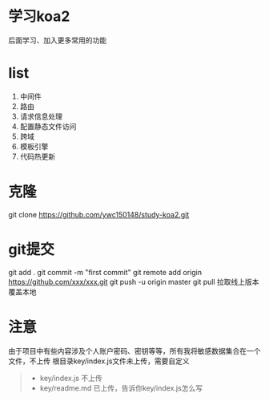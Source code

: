 # 学习koa2
后面学习、加入更多常用的功能

# list
1. 中间件
2. 路由
3. 请求信息处理
4. 配置静态文件访问
5. 跨域
6. 模板引擎
7. 代码热更新

# 克隆
git clone https://github.com/ywc150148/study-koa2.git
# git提交
git add .
git commit -m "first commit"
git remote add origin https://github.com/xxx/xxx.git
git push -u origin master
git pull 拉取线上版本覆盖本地

# 注意
由于项目中有些内容涉及个人账户密码、密钥等等，所有我将敏感数据集合在一个文件，不上传
根目录key/index.js文件未上传，需要自定义
> - key/index.js 不上传
> - key/readme.md 已上传，告诉你key/index.js怎么写